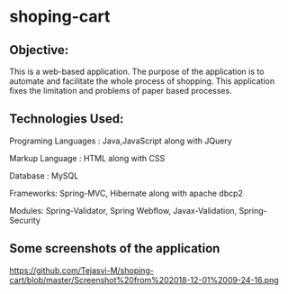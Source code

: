 # shoping-cart

Objective:
----------
This is a web-based application. The purpose of the application is to automate and facilitate the whole process of shopping. This application fixes the limitation and problems of paper based processes.


Technologies Used:
-----------------------------------
Programing Languages : Java,JavaScript along with JQuery

Markup Language : HTML along with CSS

Database : MySQL

Frameworks: Spring-MVC, Hibernate along with apache dbcp2

Modules: Spring-Validator, Spring Webflow, Javax-Validation, Spring-Security


Some screenshots of the application
------------------------------------
https://github.com/Tejasvi-M/shoping-cart/blob/master/Screenshot%20from%202018-12-01%2009-24-16.png



